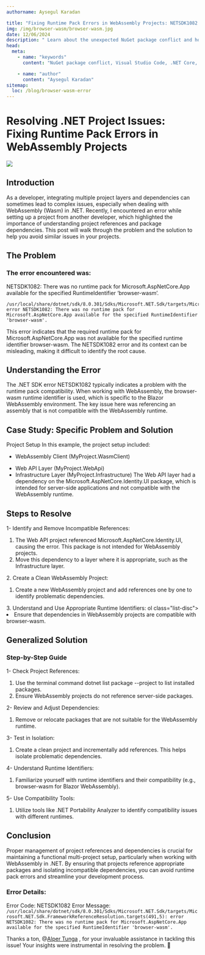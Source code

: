 ```yaml
---
authorname: Aysegul Karadan

title: "Fixing Runtime Pack Errors in WebAssembly Projects: NETSDK1082 error  "
img: /img/browser-wasm/browser-wasm.jpg
date: 12/06/2024
description: " Learn about the unexpected NuGet package conflict and how a simple reorganization of project layers solved the problem. Read more about my experience in this short post! "
head:
  meta:
    - name: "keywords"
      content: "NuGet package conflict, Visual Studio Code, .NET Core, C#, software development, troubleshooting, NETSDK1082, There was no runtime pack for Microsoft.AspNetCore.App available for the specified RuntimeIdentifier ‘browser-wasm’, browser-wasm error, runtime pack errors"

    - name: "author"
      content: "Aysegul Karadan"
sitemap:
  loc: /blog/browser-wasm-error
---
```



# Resolving .NET Project Issues: Fixing Runtime Pack Errors in WebAssembly Projects

<div class="flex items-center justify-center"><img src="/img/browser-wasm/browser-wasm.jpg"  class="rounded w-full">
</div>

## Introduction 
<p>
As a developer, integrating multiple project layers and dependencies can sometimes lead to complex issues, especially when dealing with WebAssembly (Wasm) in .NET. Recently, I encountered an error while setting up a project from another developer, which highlighted the importance of understanding project references and package dependencies. This post will walk through the problem and the solution to help you avoid similar issues in your projects.</p>



## The Problem

### The error encountered was:

NETSDK1082: There was no runtime pack for Microsoft.AspNetCore.App available for the specified RuntimeIdentifier ‘browser-wasm’.

```
/usr/local/share/dotnet/sdk/8.0.301/Sdks/Microsoft.NET.Sdk/targets/Microsoft.NET.Sdk.FrameworkReferenceResolution.targets(491,5): error NETSDK1082: There was no runtime pack for Microsoft.AspNetCore.App available for the specified RuntimeIdentifier 'browser-wasm'.
```


This error indicates that the required runtime pack for Microsoft.AspNetCore.App was not available for the specified runtime identifier browser-wasm. The NETSDK1082 error and its context can be misleading, making it difficult to identify the root cause.


## Understanding the Error
The .NET SDK error NETSDK1082 typically indicates a problem with the runtime pack compatibility. When working with WebAssembly, the browser-wasm runtime identifier is used, which is specific to the Blazor WebAssembly environment. The key issue here was referencing an assembly that is not compatible with the WebAssembly runtime.

## Case Study: Specific Problem and Solution
Project Setup
In this example, the project setup included:
* WebAssembly Client (MyProject.WasmClient)
- Web API Layer (MyProject.WebApi)
- Infrastructure Layer (MyProject.Infrastructure)
The Web API layer had a dependency on the Microsoft.AspNetCore.Identity.UI package, which is intended for server-side applications and not compatible with the WebAssembly runtime.

## Steps to Resolve
1- Identify and Remove Incompatible References:
<ol class="list-disc">
  <li>The Web API project referenced Microsoft.AspNetCore.Identity.UI, causing the error. This package is not intended for WebAssembly projects.</li>
  <li> Move this dependency to a layer where it is appropriate, such as the Infrastructure layer.</li>
</ol>
2. Create a Clean WebAssembly Project:

<ol class="list-disc">
  <li>Create a new WebAssembly project and add references one by one to identify problematic dependencies.</li>

</ol>
3. Understand and Use Appropriate Runtime Identifiers:
ol class="list-disc">
  <li>Ensure that dependencies in WebAssembly projects are compatible with browser-wasm.</li>

</ol>

## Generalized Solution
### Step-by-Step Guide

1- Check Project References:
<ol class="list-disc">
  <li>Use the terminal command dotnet list package --project <YourProjectName> to list installed packages.</li>
  <li> Ensure WebAssembly projects do not reference server-side packages.</li>
</ol>
2- Review and Adjust Dependencies:
<ol class="list-disc">
 
  <li>Remove or relocate packages that are not suitable for the WebAssembly runtime.</li>
</ol>
3- Test in Isolation:

<ol class="list-disc">
 
  <li>Create a clean project and incrementally add references. This helps isolate problematic dependencies.</li>
</ol>
4- Understand Runtime Identifiers:
<ol class="list-disc">
 
  <li>Familiarize yourself with runtime identifiers and their compatibility (e.g., browser-wasm for Blazor WebAssembly).</li>
</ol>
5- Use Compatibility Tools:
<ol class="list-disc">
 
  <li>Utilize tools like .NET Portability Analyzer to identify compatibility issues with different runtimes.</li>
</ol>

## Conclusion
Proper management of project references and dependencies is crucial for maintaining a functional multi-project setup, particularly when working with WebAssembly in .NET. By ensuring that projects reference appropriate packages and isolating incompatible dependencies, you can avoid runtime pack errors and streamline your development process.

### Error Details:

Error Code: NETSDK1082
Error Message: `/usr/local/share/dotnet/sdk/8.0.301/Sdks/Microsoft.NET.Sdk/targets/Microsoft.NET.Sdk.FrameworkReferenceResolution.targets(491,5): error NETSDK1082: There was no runtime pack for Microsoft.AspNetCore.App available for the specified RuntimeIdentifier 'browser-wasm'.`

Thanks a ton, 
@[Alper Tunga](https://medium.com/@altudev)
, for your invaluable assistance in tackling this issue! Your insights were instrumental in resolving the problem. 🙏